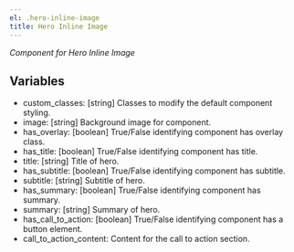 ```yaml
---
el: .hero-inline-image
title: Hero Inline Image
---
```

_Component for Hero Inline Image_

## Variables
* custom_classes: [string] Classes to modify the default component styling.
* image: [string] Background image for component.
* has_overlay: [boolean] True/False identifying component has overlay class.
* has_title: [boolean] True/False identifying component has title.
* title: [string] Title of hero.
* has_subtitle: [boolean] True/False identifying component has subtitle.
* subtitle: [string] Subtitle of hero.
* has_summary: [boolean] True/False identifying component has summary.
* summary: [string] Summary of hero.
* has_call_to_action: [boolean] True/False identifying component has a button element.
* call_to_action_content: Content for the call to action section.
